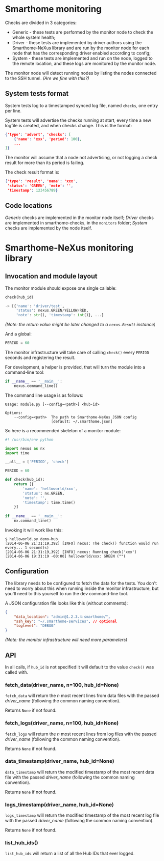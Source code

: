 
# Smarthome monitoring

Checks are divided in 3 categories:

* Generic - these tests are performed by the monitor node to check the whole system health;
* Driver - these tests are implemented by driver authors using the Smarthome-NeXus library and are run by the monitor node for each node that has the corresponding driver enabled according to config;
* System - these tests are implemented and run on the node, logged to the remote location, and these logs are monitored by the monitor node.

The monitor node will detect running nodes by listing the nodes connected to the SSH tunnel. *(Are we fine with this?)*

## System tests format

System tests log to a timestamped synced log file, named `checks`, one entry per line.

System tests will advertise the checks running at start, every time a new logfile is created, and when checks change. This is the format:

```json
{'type': 'advert', 'checks': [
	{'name': 'xxx', 'period': 100},
	...
]}
```
	
The monitor will assume that a node not advertising, or not logging a check result for more than its period is failing.

The check result format is:

```json
{'type': 'result', 'name': 'xxx',
 'status': 'GREEN', 'note': '',
 'timestamp': 123456789}
```

## Code locations

*Generic* checks are implemented in the monitor node itself; *Driver* checks are implemented in smarthome-checks, in the `monitors` folder; *System* checks are implemented by the node itself.

# Smarthome-NeXus monitoring library

## Invocation and module layout

The monitor module should expose one single callable:

```python
check(hub_id)

-> [{'name': 'driver/test',
     'status': nexus.GREEN/YELLOW/RED,
     'note': str(), 'timestamp': int()}, ...]
```

*(Note: the return value might be later changed to a `nexus.Result` instance)*

And a global:

```python
PERIOD = 60
```

The monitor infrastructure will take care of calling `check()` every `PERIOD` seconds and registering the result.
	
For development, a helper is provided, that will turn the module into a command-line tool:

```python
if __name__ == '__main__':
	nexus.command_line()
```

The command line usage is as follows:

```
Usage: module.py [--config=<path>] <hub-id>

Options:
	--config=<path>  The path to Smarthome-NeXus JSON config
	                 [default: ~/.smarthome.json]
```

So here is a recommended skeleton of a monitor module:

```python
#! /usr/bin/env python

import nexus as nx
import time

__all__ = ['PERIOD', 'check']

PERIOD = 60

def check(hub_id):
	return [{
		'name': 'helloworld/xxx',
		'status': nx.GREEN,
		'note': '',
		'timestamp': time.time()
	}]
	
if __name__ == '__main__':
	nx.command_line()
```

Invoking it will work like this:

```
$ helloworld.py demo-hub
[2014-06-06 21:31:19,392] [INFO] nexus: The check() function would run every... 1 second(s)
[2014-06-06 21:31:19,392] [INFO] nexus: Running check('xxx')
[2014-06-06 19:31:19 -00:00] helloworld/xxx: GREEN ("")
```

## Configuration

The library needs to be configured to fetch the data for the tests. You don't need to worry about this when running inside the monitor infrastructure, but you'll need to this yourself to run the dev command-line tool.

A JSON configuration file looks like this (without comments):

```json
{
	"data_location": "admin@1.2.3.4:smarthome/",
	"ssh_key": "~/.smarthome-services", // optional
	"loglevel": "DEBUG"
}
```

*(Note: the monitor infrastructure will need more parameters)*

## API

In all calls, if `hub_id` is not specified it will default to the value `check()` was called with.

### fetch_data(driver_name, n=100, hub_id=None)

`fetch_data` will return the *n* most recent lines from data files with the passed *driver_name* (following the common naming convention).

Returns `None` if not found.

### fetch_logs(driver_name, n=100, hub_id=None)

`fetch_logs` will return the *n* most recent lines from log files with the passed *driver_name* (following the common naming convention).

Returns `None` if not found.

### data_timestamp(driver_name, hub_id=None)

`data_timestamp` will return the modified timestamp of the most recent data file with the passed *driver_name* (following the common naming convention).

Returns `None` if not found.

### logs_timestamp(driver_name, hub_id=None)

`logs_timestamp` will return the modified timestamp of the most recent log file with the passed *driver_name* (following the common naming convention).

Returns `None` if not found.

### list_hub_ids()

`list_hub_ids` will return a list of all the Hub IDs that ever logged.
